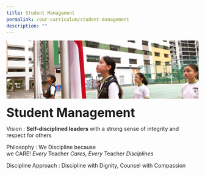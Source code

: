 ```yaml
---
title: Student Management
permalink: /our-curriculum/student-management
description: ""
---
```

![](/images/sub-banner.jpg)

**<font size=6>Student Management</font>**

Vision : **Self-disciplined leaders** with a strong sense of integrity and respect for others

  

Philosophy : We Discipline because we CARE! _Every_ Teacher _Cares_, _Every_ Teacher _Disciplines_

  

Discipline Approach : Discipline with Dignity, Counsel with Compassion